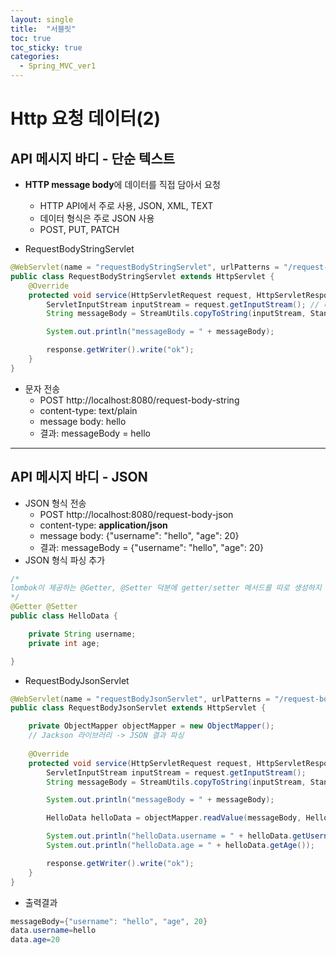 ```yaml
---
layout: single
title:  "서블릿"
toc: true
toc_sticky: true
categories:
  - Spring_MVC_ver1
---
```


# Http 요청 데이터(2)



## API 메시지 바디 - 단순 텍스트

- **HTTP message body**에 데이터를 직접 담아서 요청
  - HTTP API에서 주로 사용, JSON, XML, TEXT
  - 데이터 형식은 주로 JSON 사용
  - POST, PUT, PATCH

- RequestBodyStringServlet

```java
@WebServlet(name = "requestBodyStringServlet", urlPatterns = "/request-body-string")
public class RequestBodyStringServlet extends HttpServlet {
    @Override
    protected void service(HttpServletRequest request, HttpServletResponse response) throws ServletException, IOException {
        ServletInputStream inputStream = request.getInputStream(); // 데이터를 InputStream을 사용하여 직접 읽음
        String messageBody = StreamUtils.copyToString(inputStream, StandardCharsets.UTF_8);

        System.out.println("messageBody = " + messageBody);

        response.getWriter().write("ok");
    }
}
```

- 문자 전송
  - POST http://localhost:8080/request-body-string 
  - content-type: text/plain 
  - message body: hello 
  - 결과: messageBody = hello

---



## API 메시지 바디 - JSON

- JSON 형식 전송
  - POST http://localhost:8080/request-body-json 
  - content-type: **application/json** 
  - message body: {"username": "hello", "age": 20} 
  - 결과: messageBody = {"username": "hello", "age": 20}
- JSON 형식 파싱 추가

```java
/*
lombok이 제공하는 @Getter, @Setter 덕분에 getter/setter 메서드를 따로 생성하지 않아도 된다!
*/
@Getter @Setter
public class HelloData {

    private String username;
    private int age;

}
```

- RequestBodyJsonServlet

```java
@WebServlet(name = "requestBodyJsonServlet", urlPatterns = "/request-body-json")
public class RequestBodyJsonServlet extends HttpServlet {

    private ObjectMapper objectMapper = new ObjectMapper();
	// Jackson 라이브러리 -> JSON 결과 파싱
    
    @Override
    protected void service(HttpServletRequest request, HttpServletResponse response) throws ServletException, IOException {
        ServletInputStream inputStream = request.getInputStream();
        String messageBody = StreamUtils.copyToString(inputStream, StandardCharsets.UTF_8);

        System.out.println("messageBody = " + messageBody);

        HelloData helloData = objectMapper.readValue(messageBody, HelloData.class);

        System.out.println("helloData.username = " + helloData.getUsername());
        System.out.println("helloData.age = " + helloData.getAge());

        response.getWriter().write("ok");
    }
}
```



- 출력결과

```java
messageBody={"username": "hello", "age", 20}
data.username=hello
data.age=20
```
